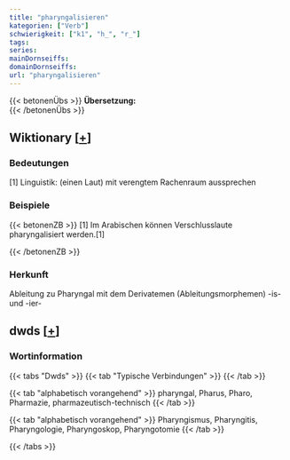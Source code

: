 ```yaml
---
title: "pharyngalisieren"
kategorien: ["Verb"]
schwierigkeit: ["k1", "h_", "r_"]
tags:
series:
mainDornseiffs:
domainDornseiffs:
url: "pharyngalisieren"
---
```


{{< betonenÜbs >}}
**Übersetzung:**  
{{< /betonenÜbs >}}

## Wiktionary [[+](https://de.wiktionary.org/wiki/pharyngalisieren)]

### Bedeutungen
[1] Linguistik: (einen Laut) mit verengtem Rachenraum aussprechen  

### Beispiele
{{< betonenZB >}}
[1] Im Arabischen können Verschlusslaute pharyngalisiert werden.[1]  

{{< /betonenZB >}}
### Herkunft
Ableitung zu Pharyngal mit dem Derivatemen (Ableitungsmorphemen) -is- und -ier-  



## dwds [[+](https://www.dwds.de/wb/pharyngalisieren)]

### Wortinformation
{{< tabs "Dwds" >}}
{{< tab "Typische Verbindungen" >}}
{{< /tab >}}

{{< tab "alphabetisch vorangehend" >}}
pharyngal, Pharus, Pharo, Pharmazie, pharmazeutisch-technisch
{{< /tab >}}

{{< tab "alphabetisch vorangehend" >}}
Pharyngismus, Pharyngitis, Pharyngologie, Pharyngoskop, Pharyngotomie
{{< /tab >}}

{{< /tabs >}}

